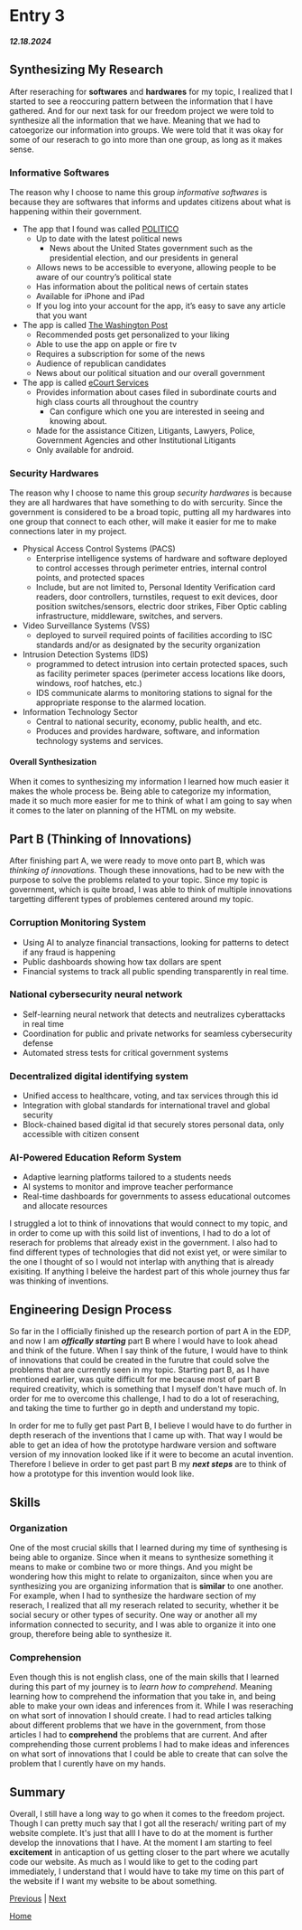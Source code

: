 # Entry 3
##### 12.18.2024

## Synthesizing My Research 
After reseraching for **softwares** and **hardwares** for my topic, I realized that I started to see a reoccuring pattern between the information that I have gathered. And for our next task for our freedom project we were told to synthesize all the information that we have. Meaning that we had to catoegorize our information into groups. We were told that it was okay for some of our reserach to go into more than one group, as long as it makes sense. 

### Informative Softwares 
The reason why I choose to name this group _informative softwares_ is because they are softwares that informs and updates citizens about what is happening within their government. 

* The app that I found was called [POLITICO](https://apps.apple.com/us/app/politico/id358305912)
  * Up to date with the latest political news
    * News about the United States government such as the presidential election, and our presidents in general
  * Allows news to be accessible to everyone, allowing people to be aware of our country’s political state
  * Has information about the political news of certain states
  * Available for iPhone and iPad
  * If you log into your account for the app, it’s easy to save any article that you want
* The app is called [The Washington Post](https://subscription.washingtonpost.com/mobile/)
  * Recommended posts get personalized to your liking
  * Able to use the app on apple or fire tv
  * Requires a subscription for some of the news
  * Audience of republican candidates
  * News about our political situation and our overall government
* The app is called [eCourt Services](https://play.google.com/store/apps/details?id=in.gov.ecourts.eCourtsServices&hl=en_US)
  * Provides information about cases filed in subordinate courts and high class courts all throughout the country
    * Can configure which one you are interested in seeing and knowing about.
  * Made for the assistance Citizen, Litigants, Lawyers, Police, Government Agencies and other Institutional Litigants
  * Only available for android.

### Security Hardwares 
The reason why I choose to name this group _security hardwares_ is because they are all hardwares that have something to do with sercurity. Since the government is considered to be a broad topic, putting all my hardwares into one group that connect to each other, will make it easier for me to make connections later in my project. 

* Physical Access Control Systems (PACS)
  * Enterprise intelligence systems of hardware and software deployed to control accesses through perimeter entries, internal control points, and protected spaces
  * Include, but are not limited to, Personal Identity Verification card readers, door controllers, turnstiles, request to exit devices, door position switches/sensors, electric door strikes, Fiber Optic cabling infrastructure, middleware, switches, and servers.
* Video Surveillance Systems (VSS)
  *  deployed to surveil required points of facilities according to ISC standards and/or as designated by the security organization
* Intrusion Detection Systems (IDS)
  *  programmed to detect intrusion into certain protected spaces, such as facility perimeter spaces (perimeter access locations like doors, windows, roof hatches, etc.)
  *   IDS communicate alarms to monitoring stations to signal for the appropriate response to the alarmed location.
* Information Technology Sector
  *  Central to national security, economy, public health, and etc.
  *  Produces and provides hardware, software, and information technology systems and services.

#### Overall Synthesization 
When it comes to synthesizing my information I learned how much easier it makes the whole process be. Being able to categorize my information, made it so much more easier for me to think of what I am going to say when it comes to the later on planning of the HTML on my website. 

## Part B (Thinking of Innovations) 
After finishing part A, we were ready to move onto part B, which was _thinking of innovations_. Though these innovations, had to be new with the purpose to solve the problems related to your topic. Since my topic is government, which is quite broad, I was able to think of multiple innovations targetting different types of problemes centered around my topic. 

### Corruption Monitoring System 
* Using AI to analyze financial transactions, looking for patterns to detect if any fraud is happening
* Public dashboards showing how tax dollars are spent
* Financial systems to track all public spending transparently in real time.
  
### National cybersecurity neural network 
* Self-learning neural network that detects and neutralizes cyberattacks in real time
* Coordination for public and private networks for seamless cybersecurity defense
* Automated stress tests for critical government systems

### Decentralized digital identifying system
* Unified access to healthcare, voting, and tax services through this id
* Integration with global standards for international travel and global security
* Block-chained based digital id that securely stores personal data, only accessible with citizen consent

### AI-Powered Education Reform System 
* Adaptive learning platforms tailored to a students needs
* AI systems to monitor and improve teacher performance
* Real-time dashboards for governments to assess educational outcomes and allocate resources

I struggled a lot to think of innovations that would connect to my topic, and in order to come up with this soild list of inventions, I had to do a lot of reserach for problems that already exist in the government. I also had to find different types of technologies that did not exist yet, or were similar to the one I thought of so I would not interlap with anything that is already exisiting. If anything I beleive the hardest part of this whole journey thus far was thinking of inventions. 

## Engineering Design Process 
So far in the I officially finished up the research portion of part A in the EDP, and now I am **_offically starting_** part B where I would have to look ahead and think of the future. When I say think of the future, I would have to think of innovations that could be created in the furutre that could solve the problems that are currently seen in my topic. Starting part B, as I have mentioned earlier, was quite difficult for me because most of part B required creativity, which is something that I myself don't have much of. In order for me to overcome this challenge, I had to do a lot of reseraching, and taking the time to further go in depth and understand my topic. 

In order for me to fully get past Part B, I believe I would have to do further in depth reserach of the inventions that I came up with. That way I would be able to get an idea of how the prototype hardware version and software version of my innovation looked like if it were to become an acutal invention. Therefore I believe in order to get past part B my **_next steps_** are to think of how a prototype for this invention would look like. 

## Skills

### Organization 
One of the most crucial skills that I learned during my time of synthesing is being able to organize. Since when it means to synthesize something it means to make or combine two or more things. And you might be wondering how this might to relate to organizaiton, since when you are synthesizing you are organizing information that is **similar** to one another. For example, when I had to synthesize the hardware section of my reserach, I realized that all my reserach related to security, whether it be social secury or other types of security. One way or another all my information connected to security, and I was able to organize it into one group, therefore being able to synthesize it. 

### Comprehension 
Even though this is not english class, one of the main skills that I learned during this part of my journey is to _learn how to comprehend_. Meaning learning how to comprehend the information that you take in, and being able to make your own ideas and inferences from it. While I was reseraching on what sort of innovation I should create. I had to read articles talking about different problems that we have in the government, from those articles I had to **comprehend** the problems that are current. And after comprehending those current problems I had to make ideas and inferences on what sort of innovations that I could be able to create that can solve the problem that I curently have on my hands. 

## Summary 
Overall, I still have a long way to go when it comes to the freedom project. Though I can pretty much say that I got all the reserach/ writing part of my website complete. It's just that alll I have to do at the moment is further develop the innovations that I have. At the moment I am starting to feel **excitement** in anticaption of us getting closer to the part where we acutally code our website. As much as I would like to get to the coding part immediately, I understand that I would have to take my time on this part of the website if I want my website to be about something. 





[Previous](entry02.md) | [Next](entry04.md)

[Home](../README.md)
